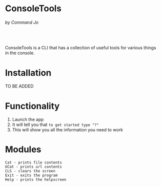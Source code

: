 # ConsoleTools
###### by Command Jo
<br><br>
ConsoleTools is a CLI that has a collection of useful tools
for various things in the console.

# Installation
TO BE ADDED


# Functionality
1. Launch the app
2. It will tell you that ```to get started type "?"```
3. This will show you all the information you need to work


# Modules
    Cat - prints file contents
    UCat - prints url contents
    CLS - clears the screen
    Exit - exits the program
    Help - prints the helpscreen
